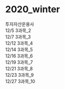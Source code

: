 # 2020_winter

투자자산운용사<br>
12/5 3과목_2<br>
12/7 3과목_3<br>
12/12 3과목_4<br>
12/14 3과목_5<br>
12/16 3과목_6<br>
12/19 3과목_7<br>
12/21 3과목_8<br>
12/23 3과목_9<br>
12/27 3과목_10<br>
